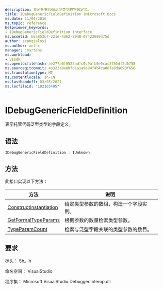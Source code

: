 ```yaml
---
description: 表示托管代码泛型类型的字段定义。
title: IDebugGenericFieldDefinition |Microsoft Docs
ms.date: 11/04/2016
ms.topic: reference
helpviewer_keywords:
- IDebugGenericFieldDefinition interface
ms.assetid: b5a853b7-221e-4d62-8948-07423089d75d
author: acangialosi
ms.author: anthc
manager: jmartens
ms.workload:
- vssdk
ms.openlocfilehash: ae277a6f0523adfc0c9afb0e0cac8765df2d5758
ms.sourcegitcommit: 4b323a8a8bfd1a1a9e84f4b4ca88fa8da690f656
ms.translationtype: MT
ms.contentlocale: zh-CN
ms.lasthandoff: 03/05/2021
ms.locfileid: "102165405"
---
```

# <a name="idebuggenericfielddefinition"></a>IDebugGenericFieldDefinition
表示托管代码泛型类型的字段定义。

## <a name="syntax"></a>语法

```
IDebugGenericFieldDefinition : IUnknown
```

## <a name="methods"></a>方法
 此接口实现以下方法：

|方法|说明|
|------------|-----------------|
|[ConstructInstantiation](../../../extensibility/debugger/reference/idebuggenericfielddefinition-constructinstantiation.md)|给定类型参数的数组，构造一个字段实例。|
|[GetFormalTypeParams](../../../extensibility/debugger/reference/idebuggenericfielddefinition-getformaltypeparams.md)|根据参数的数量检索类型参数。|
|[TypeParamCount](../../../extensibility/debugger/reference/idebuggenericfielddefinition-typeparamcount.md)|检索与泛型字段关联的类型参数的数目。|

## <a name="requirements"></a>要求
 标头： Sh。h

 命名空间： VisualStudio

 程序集： Microsoft.VisualStudio.Debugger.Interop.dll
